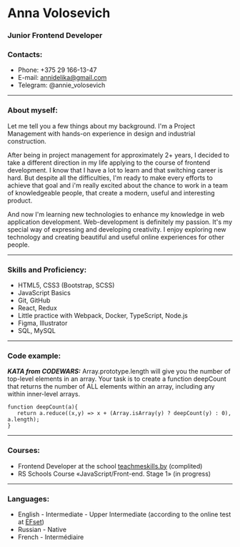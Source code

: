 # Anna Volosevich

### Junior Frontend Developer

### Contacts: 
* Phone: +375 29 166-13-47
* E-mail: annidelika@gmail.com
* Telegram: @annie_volosevich

***

### About myself:
Let me tell you a few things about my background. I'm a Project Management with hands-on experience in design and industrial construction.  

After being in project management for approximately 2+ years, I decided to take a different direction in my life applying to the course of frontend development. 
I know that I have a lot to learn and that switching career is hard. 
But despite all the difficulties, I'm ready to make every efforts to achieve that goal and i'm really excited about the chance to work in a team of knowledgeable people, that create a modern, useful and interesting product.  

And now I'm learning new technologies to enhance my knowledge in web application development. 
Web-development is definitely my passion. It's my special way of expressing and developing creativity.
I enjoy exploring new technology and creating beautiful and useful online experiences for other people. 

***

### Skills and Proficiency:
* HTML5, CSS3 (Bootstrap, SCSS)
* JavaScript Basics
* Git, GitHub
* React, Redux
* Little practice with Webpack, Docker, TypeScript, Node.js
* Figma, Illustrator
* SQL, MySQL

***

### Code example:   
***KATA from CODEWARS:*** Array.prototype.length will give you the number of top-level elements in an array. Your task is to create a function deepCount that returns the number of ALL elements within an array, including any within inner-level arrays.
```
function deepCount(a){
   return a.reduce((x,y) => x + (Array.isArray(y) ? deepCount(y) : 0), a.length);
}
```
***

### Courses:
* Frontend Developer at the school [teachmeskills.by](https://teachmeskills.by/) (complited)
* RS Schools Course «JavaScript/Front-end. Stage 1» (in progress)

***

### Languages: 
* English - Intermediate - Upper Intermediate (according to the online test at [EFset](https://www.efset.org/cert/nD3eEg))
* Russian - Native
* French - Intermédiaire
